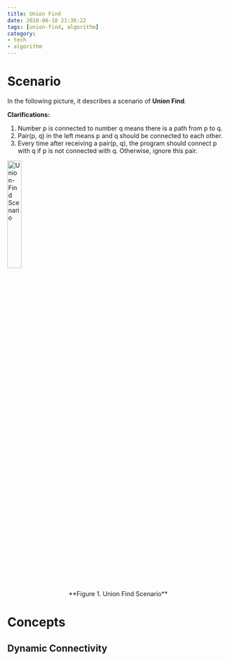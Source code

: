 ```yaml
---
title: Union Find
date: 2018-06-18 21:36:22
tags: [union-find, algorithm]
category:
- tech
- algorithm
---
```


# Scenario

In the following picture, it describes a scenario of **Union Find**.

**Clarifications:**

   1. Number p is connected to number q means there is a path from p to q.
   2. Pair(p, q) in the left means p and q should be connected to each other.
   3. Every time after receiving a pair(p, q), the program should connect p with q if p is not connected with q. Otherwise, ignore this pair.

<!-- more -->

   <img src="union-find-scenario.png" width="25%" height="25%" alt="Union-Find Scenario">

   <center>**Figure 1. Union Find Scenario**</center>

# Concepts

## Dynamic Connectivity





[1]: ./union-find-scenario.png
